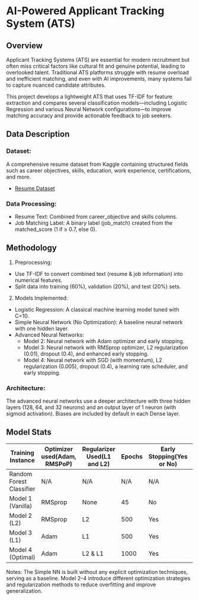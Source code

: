 # AI-Powered Applicant Tracking System (ATS)
## Overview
Applicant Tracking Systems (ATS) are essential for modern recruitment but often miss critical factors like cultural fit and genuine potential, leading to overlooked talent. Traditional ATS platforms struggle with resume overload and inefficient matching, and even with AI improvements, many systems fail to capture nuanced candidate attributes.

This project develops a lightweight ATS that uses TF-IDF for feature extraction and compares several classification models—including Logistic Regression and various Neural Network configurations—to improve matching accuracy and provide actionable feedback to job seekers.

## Data Description
### Dataset:
A comprehensive resume dataset from Kaggle containing structured fields such as career objectives, skills, education, work experience, certifications, and more.
- [Resume Dataset](https://www.kaggle.com/datasets/saugataroyarghya/resume-dataset/data)

### Data Processing:

- Resume Text: Combined from career_objective and skills columns.
- Job Matching Label: A binary label (job_match) created from the matched_score (1 if ≥ 0.7, else 0).


## Methodology
1. Preprocessing:
- Use TF-IDF to convert combined text (resume & job information) into numerical features.
- Split data into training (60%), validation (20%), and test (20%) sets.
  
2. Models Implemented:
- Logistic Regression: A classical machine learning model tuned with C=10.
- Simple Neural Network (No Optimization): A baseline neural network with one hidden layer.
- Advanced Neural Networks:
   - Model 2: Neural network with Adam optimizer and early stopping.
   - Model 3: Neural network with RMSprop optimizer, L2 regularization (0.01), dropout (0.4), and enhanced early stopping.
   - Model 4: Neural network with SGD (with momentum), L2 regularization (0.005), dropout (0.4), a learning rate scheduler, and early stopping.

### Architecture:
The advanced neural networks use a deeper architecture with three hidden layers (128, 64, and 32 neurons) and an output layer of 1 neuron (with sigmoid activation). Biases are included by default in each Dense layer.

## Model Stats
| Training Instance | Optimizer used(Adam, RMSPoP) | Regularizer Used(L1 and L2) | Epochs | Early Stopping(Yes or No) | Number of Layers | Learning Rate | Accuracy | F1 Score | Precision | Recall | Loss | Total +ve Predictions |
| - | - | - | - | - | - | - | - | - | - | - | - | - |
| Random Forest Classifier | N/A | N/A | N/A | N/A | N/A | N/A | 0.62 | 0.67 | 0.66 | 0.67 | N/A | 191 |
| Model 1 (Vanilla) | RMSprop | None | 45 | No | 4 | 0.001 | 0.65 | 0.69 | 0.70 | 0.69 | 0.64 | 202 |
| Model 2 (L2) | RMSprop | L2 | 500 | Yes | 4 | 0.00068 | 0.66 | 0.68 | 0.74 | 0.62 |0.65 | 205 |
| Model 3 (L1) | Adam | L1 | 500 | Yes | 4 | 0.0009 | 0.66 | 0.69 | 0.73 | 0.66 | 0.65 | 205 |
| Model 4 (Optimal) | Adam | L2 & L1 | 1000 | Yes | 4 | 0.00045 | 0.66 | 0.69 | 0.73 | 0.66 | 0.65 | 206 |

Notes:
The Simple NN is built without any explicit optimization techniques, serving as a baseline.
Model 2–4 introduce different optimization strategies and regularization methods to reduce overfitting and improve generalization.




